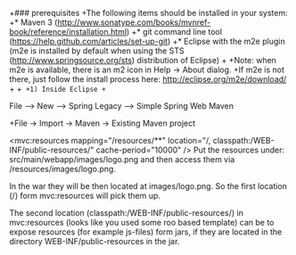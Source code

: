 +### prerequisites
+The following items should be installed in your system:
+* Maven 3 (http://www.sonatype.com/books/mvnref-book/reference/installation.html)
+* git command line tool (https://help.github.com/articles/set-up-git)
+* Eclipse with the m2e plugin (m2e is installed by default when using the STS (http://www.springsource.org/sts) distribution of Eclipse)
+
+Note: when m2e is available, there is an m2 icon in Help -> About dialog.
+If m2e is not there, just follow the install process here: http://eclipse.org/m2e/download/
+
+```
+1) Inside Eclipse
+```

File --> New --> Spring Legacy --> Simple Spring Web Maven

+File -> Import -> Maven -> Existing Maven project

<mvc:resources mapping="/resources/**"
               location="/, classpath:/WEB-INF/public-resources/"
               cache-period="10000" />
Put the resources under: src/main/webapp/images/logo.png and then access them via /resources/images/logo.png.

In the war they will be then located at images/logo.png. 
So the first location (/) form mvc:resources will pick them up.

The second location (classpath:/WEB-INF/public-resources/) in mvc:resources 
(looks like you used some roo based template) can be to expose resources 
(for example js-files) form jars, if they are located in the directory WEB-INF/public-resources in the jar.
